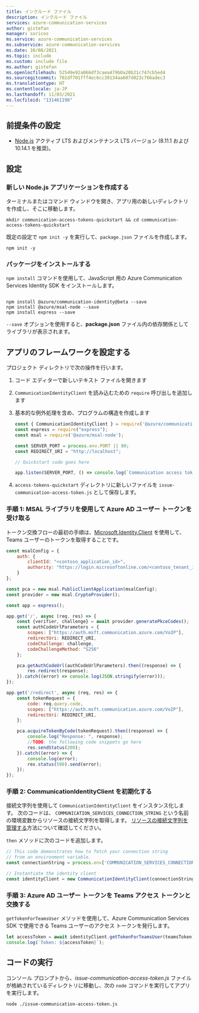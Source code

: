 ```yaml
---
title: インクルード ファイル
description: インクルード ファイル
services: azure-communication-services
author: gistefan
manager: soricos
ms.service: azure-communication-services
ms.subservice: azure-communication-services
ms.date: 10/08/2021
ms.topic: include
ms.custom: include file
ms.author: gistefan
ms.openlocfilehash: 52549e92a066df3caea479b0a20b21c747cb5ed4
ms.sourcegitcommit: 702df701fff4ec6cc39134aa607d023c766adec3
ms.translationtype: HT
ms.contentlocale: ja-JP
ms.lasthandoff: 11/03/2021
ms.locfileid: "131461196"
---
```

## <a name="set-up-prerequisites"></a>前提条件の設定

- [Node.js](https://nodejs.org/) アクティブ LTS およびメンテナンス LTS バージョン (8.11.1 および 10.14.1 を推奨)。

## <a name="set-up"></a>設定

### <a name="create-a-new-nodejs-application"></a>新しい Node.js アプリケーションを作成する

ターミナルまたはコマンド ウィンドウを開き、アプリ用の新しいディレクトリを作成し、そこに移動します。

```console
mkdir communication-access-tokens-quickstart && cd communication-access-tokens-quickstart
```

既定の設定で `npm init -y` を実行して、`package.json` ファイルを作成します。

```console
npm init -y
```

### <a name="install-the-package"></a>パッケージをインストールする

`npm install` コマンドを使用して、JavaScript 用の Azure Communication Services Identity SDK をインストールします。

```console

npm install @azure/communication-identity@beta --save
npm install @azure/msal-node --save
npm install express --save

```

`--save` オプションを使用すると、**package.json** ファイル内の依存関係としてライブラリが表示されます。

## <a name="set-up-the-app-framework"></a>アプリのフレームワークを設定する

プロジェクト ディレクトリで次の操作を行います。

1. コード エディターで新しいテキスト ファイルを開きます
1. `CommunicationIdentityClient` を読み込むための `require` 呼び出しを追加します
1. 基本的な例外処理を含め、プログラムの構造を作成します

    ```javascript
    const { CommunicationIdentityClient } = require('@azure/communication-identity');
    const express = require("express");
    const msal = require('@azure/msal-node');
    
    const SERVER_PORT = process.env.PORT || 80;
    const REDIRECT_URI = "http://localhost"; 
    
    // Quickstart code goes here
    
    app.listen(SERVER_PORT, () => console.log(`Communication access token application started on ${SERVER_PORT}!`))
    
    ```

1. `access-tokens-quickstart` ディレクトリに新しいファイルを `issue-communication-access-token.js` として保存します。

### <a name="step-1-receive-the-azure-ad-user-token-via-the-msal-library"></a>手順 1: MSAL ライブラリを使用して Azure AD ユーザー トークンを受け取る

トークン交換フローの最初の手順は、[Microsoft.Identity.Client](../../../active-directory/develop/reference-v2-libraries.md) を使用して、Teams ユーザーのトークンを取得することです。

```javascript
const msalConfig = {
    auth: {
        clientId: "<contoso_application_id>",
        authority: "https://login.microsoftonline.com/<contoso_tenant_id>",
    }
};

const pca = new msal.PublicClientApplication(msalConfig);
const provider = new msal.CryptoProvider();

const app = express();

app.get('/', async (req, res) => {
    const {verifier, challenge} = await provider.generatePkceCodes();
    const authCodeUrlParameters = {
        scopes: ["https://auth.msft.communication.azure.com/VoIP"],
        redirectUri: REDIRECT_URI,
        codeChallenge: challenge, 
        codeChallengeMethod: "S256"
    };

    pca.getAuthCodeUrl(authCodeUrlParameters).then((response) => {
        res.redirect(response);
    }).catch((error) => console.log(JSON.stringify(error)));
});

app.get('/redirect', async (req, res) => {
    const tokenRequest = {
        code: req.query.code,
        scopes: ["https://auth.msft.communication.azure.com/VoIP"],
        redirectUri: REDIRECT_URI,
    };

    pca.acquireTokenByCode(tokenRequest).then((response) => {
        console.log("Response: ", response);
        //TODO: the following code snippets go here
        res.sendStatus(200);
    }).catch((error) => {
        console.log(error);
        res.status(500).send(error);
    });
});
```

### <a name="step-2-initialize-the-communicationidentityclient"></a>手順 2: CommunicationIdentityClient を初期化する

接続文字列を使用して `CommunicationIdentityClient` をインスタンス化します。 次のコードは、 `COMMUNICATION_SERVICES_CONNECTION_STRING` という名前の環境変数からリソースの接続文字列を取得します。 [リソースの接続文字列を管理する](../create-communication-resource.md#store-your-connection-string)方法について確認してください。

`then` メソッドに次のコードを追加します。

```javascript
// This code demonstrates how to fetch your connection string
// from an environment variable.
const connectionString = process.env['COMMUNICATION_SERVICES_CONNECTION_STRING'];

// Instantiate the identity client
const identityClient = new CommunicationIdentityClient(connectionString);
```

### <a name="step-3-exchange-the-azure-ad-user-token-for-the-teams-access-token"></a>手順 3: Azure AD ユーザー トークンを Teams アクセス トークンと交換する

`getTokenForTeamsUser` メソッドを使用して、Azure Communication Services SDK で使用できる Teams ユーザーのアクセス トークンを発行します。

```javascript
let accessToken = await identityClient.getTokenForTeamsUser(teamsToken);
console.log(`Token: ${accessToken}`);
```

## <a name="run-the-code"></a>コードの実行

コンソール プロンプトから、*issue-communication-access-token.js* ファイルが格納されているディレクトリに移動し、次の `node` コマンドを実行してアプリを実行します。

```console
node ./issue-communication-access-token.js
```
